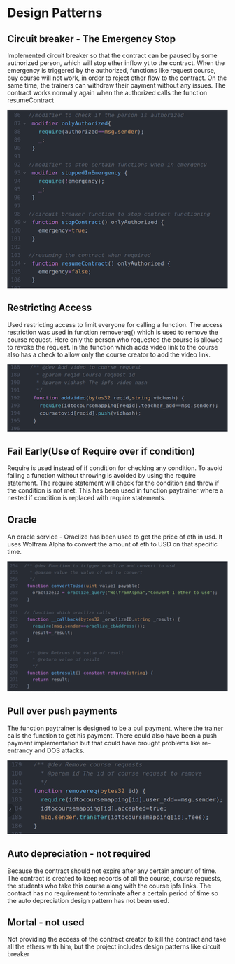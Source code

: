 # Design Patterns

## Circuit breaker - The Emergency Stop
Implemented circuit breaker so that the contract can be paused by some authorized person, which will stop ether inflow yt to the contract. When the emergency is triggered by the authorized, functions like request course, buy course will not work, in order to reject ether flow to the contract. On the same time, the trainers can withdraw their payment without any issues. The contract works normally again when the authorized calls the function resumeContract

![circuit breaker](https://github.com/souradeep-das/Proffeth/blob/master/images/circuit%20breaker.png)

## Restricting Access
Used restricting access to limit everyone for calling a function. The access restriction was used in function removereq() which is used to remove the course request. Here only the person who requested the course is allowed to revoke the request. In the function which adds video link to the course also has a check to allow only the course creator to add the video link. 

![restricting access](https://github.com/souradeep-das/Proffeth/blob/master/images/restricting%20access.png)

## Fail Early(Use of Require over if condition)
Require is used instead of if condition for checking any condition. To avoid failing a function without throwing is avoided by using the require statement. The require statement will check for the condition and throw if the condition is not met. This has been used in function paytrainer where a nested if condition is replaced with require statements.

## Oracle 
An oracle service - Oraclize has been used to get the price of eth in usd. It uses Wolfram Alpha to convert the amount of eth to USD on that specific time.

![oraclize](https://github.com/souradeep-das/Proffeth/blob/master/images/oraclize.png)

## Pull over push payments
The function paytrainer is designed to be a pull payment, where the trainer calls the function to get his payment. There could also have been a push payment implementation but that could have brought problems like re-entrancy and DOS attacks.

![pull](https://github.com/souradeep-das/Proffeth/blob/master/images/pull.png)

## Auto depreciation - not required 
Because the contract should not expire after any certain amount of time. The contract is created to keep records of all the course, course requests, the students who take this course along with the course ipfs links. The contract has no requirement to terminate after a certain period of time so the auto depreciation design pattern has not been used.

## Mortal - not used
Not providing the access of the contract creator to kill the contract and take all the ethers with him, but the project includes design patterns like circuit breaker
